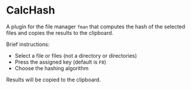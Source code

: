 # CalcHash

A plugin for the file manager `fman` that computes the hash of the selected files and copies the results to the clipboard.

Brief instructions: 
- Select a file or files (not a directory or directories)
- Press the assigned key (default is `F8`) 
- Choose the hashing algorithm

Results will be copied to the clipboard.
